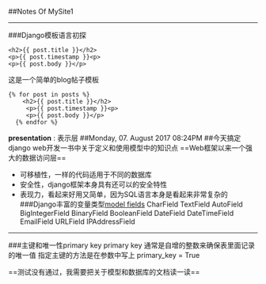 ##Notes Of MySite1
***
###Django模板语言初探

    <h2>{{ post.title }}</h2>
    <p>{{ post.timestamp }}<p>
    <p>{{ post.body }}</p>

这是一个简单的blog帖子模板

	{% for post in posts %}
   	 	<h2>{{ post.title }}</h2>
   		 <p>{{ post.timestamp }}<p>
   		 <p>{{ post.body }}</p>
  	  {% endfor %}

**presentation** : 表示层
##Monday, 07. August 2017 08:24PM
##今天搞定django web开发一书中关于定义和使用模型中的知识点
==Web框架以来一个强大的数据访问层==
- 可移植性，一样的代码适用于不同的数据库
- 安全性，django框架本身具有还可以的安全特性
- 表现力，看起来好用又简单，因为SQL语言本身是看起来非常复杂的
###Django丰富的变量类型[model fields](file:///home/benjamin/Documents/Docs/django-docs-1.10-en/ref/models/fields.html#model-field-types)
CharField
TextField
AutoField
BigIntegerField
BinaryField
BooleanField
DateField
DateTimeField
EmailField
URLField
IPAddressField
***
###主键和唯一性primary key
primary key 通常是自增的整数来确保表里面记录的唯一值
指定主键的方法是在参数中写上  primary_key = True

==测试没有通过，我需要把关于模型和数据库的文档读一读==
